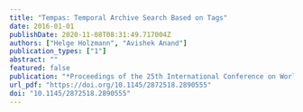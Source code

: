 ```yaml
---
title: "Tempas: Temporal Archive Search Based on Tags"
date: 2016-01-01
publishDate: 2020-11-08T08:31:49.717004Z
authors: ["Helge Holzmann", "Avishek Anand"]
publication_types: ["1"]
abstract: ""
featured: false
publication: "*Proceedings of the 25th International Conference on World Wide Web, WWW 2016, Montreal, Canada, April 11-15, 2016, Companion Volume*"
url_pdf: "https://doi.org/10.1145/2872518.2890555"
doi: "10.1145/2872518.2890555"
---
```


